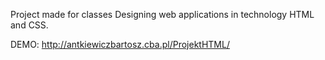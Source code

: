 Project made for classes Designing web applications in technology HTML and CSS.

DEMO:
http://antkiewiczbartosz.cba.pl/ProjektHTML/
